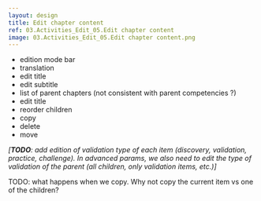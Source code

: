 ```yaml
---
layout: design
title: Edit chapter content
ref: 03.Activities_Edit_05.Edit chapter content
image: 03.Activities_Edit_05.Edit chapter content.png
---
```


- edition mode bar
- translation
- edit title
- edit subtitle
- list of parent chapters (not consistent with parent competencies ?)
- edit title
- reorder children
- copy
- delete
- move


*[**TODO**: add edition of validation type of each item (discovery, validation, practice, challenge). In advanced params, we also need to edit the type of validation of the parent (all children, only validation items, etc.)]*

TODO: what happens when we copy. Why not copy the current item vs one of the children?
